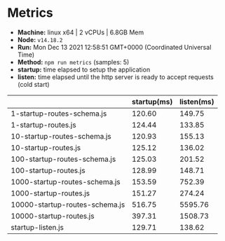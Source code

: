 # Metrics
* __Machine:__ linux x64 | 2 vCPUs | 6.8GB Mem
* __Node:__ `v14.18.2`
* __Run:__ Mon Dec 13 2021 12:58:51 GMT+0000 (Coordinated Universal Time)
* __Method:__ `npm run metrics` (samples: 5)
* __startup:__ time elapsed to setup the application
* __listen:__ time elapsed until the http server is ready to accept requests (cold start)

| | startup(ms) | listen(ms) |
|-| -       | -      |
| 1-startup-routes-schema.js | 120.60 | 149.75 |
| 1-startup-routes.js | 124.44 | 133.85 |
| 10-startup-routes-schema.js | 120.93 | 155.13 |
| 10-startup-routes.js | 125.12 | 136.02 |
| 100-startup-routes-schema.js | 125.03 | 201.52 |
| 100-startup-routes.js | 128.99 | 148.71 |
| 1000-startup-routes-schema.js | 153.59 | 752.39 |
| 1000-startup-routes.js | 151.27 | 274.24 |
| 10000-startup-routes-schema.js | 516.75 | 5595.76 |
| 10000-startup-routes.js | 397.31 | 1508.73 |
| startup-listen.js | 129.71 | 138.62 |
